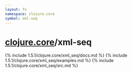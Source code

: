 ```yaml
---
layout: fn
namespace: clojure.core
symbol: xml-seq
---
```


# [clojure.core](../)/xml-seq

{% include 1.5.1/clojure.core/xml_seq/docs.md %}
{% include 1.5.1/clojure.core/xml_seq/examples.md %}
{% include 1.5.1/clojure.core/xml_seq/src.md %}

